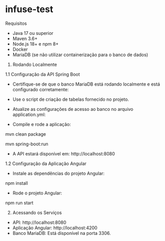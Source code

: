 # infuse-test

Requisitos
- Java 17 ou superior
- Maven 3.6+
- Node.js 18+ e npm 8+
- Docker
- MariaDB (se não utilizar containerização para o banco de dados)


1. Rodando Localmente

1.1 Configuração da API Spring Boot
- Certifique-se de que o banco MariaDB está rodando localmente e está configurado corretamente:
- Use o script de criação de tabelas fornecido no projeto.
- Atualize as configurações de acesso ao banco no arquivo application.yml:

- Compile e rode a aplicação:

mvn clean package

mvn spring-boot:run

- A API estará disponível em: http://localhost:8080

1.2 Configuração da Aplicação Angular
- Instale as dependências do projeto Angular:

npm install

- Rode o projeto Angular:

npm run start

2. Acessando os Serviços
- API: http://localhost:8080
- Aplicação Angular: http://localhost:4200
- Banco MariaDB: Está disponível na porta 3306.




